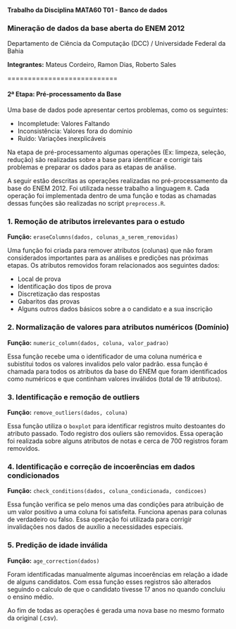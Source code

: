 #### Trabalho da Disciplina MATA60 T01 - Banco de dados

### Mineração de dados da base aberta do ENEM 2012

Departamento de Ciência da Computação (DCC) / Universidade Federal da Bahia

**Integrantes:** Mateus Cordeiro, Ramon Dias, Roberto Sales

===========================

#### **2ª Etapa:** Pré-processamento da Base

Uma base de dados pode apresentar certos problemas, como os seguintes:

- Incompletude: Valores Faltando
- Inconsistência: Valores fora do domínio
- Ruído: Variações inexplicáveis

Na etapa de pré-processamento algumas operações (Ex: limpeza, seleção, redução) são realizadas sobre a base para identificar e corrigir tais problemas e preparar os dados para as etapas de análise.

A seguir estão descritas as operações realizadas no pré-processamento da base do ENEM 2012. Foi utilizada nesse trabalho a linguagem `R`. Cada operação foi implementada dentro de uma função e todas as chamadas dessas funções são realizadas no script `preprocess.R`.

### 1. Remoção de atributos irrelevantes para o estudo

**Função:** `eraseColumns(dados, colunas_a_serem_removidas)`

Uma função foi criada para remover atributos (colunas) que não foram considerados importantes para as análises e predições nas próximas etapas. Os atributos removidos foram relacionados aos seguintes dados:

- Local de prova
- Identificação dos tipos de prova
- Discretização das respostas
- Gabaritos das provas
- Alguns outros dados básicos sobre a o candidato e a sua inscrição


### 2. Normalização de valores para atributos numéricos (Domínio)

**Função:** `numeric_column(dados, coluna, valor_padrao)`

Essa função recebe uma o identificador de uma coluna numérica e  subistitui todos os valores invalidos pelo valor padrão. essa função é chamada para todos os atributos da base do ENEM que foram identificados como numéricos e que continham valores inválidos (total de 19 atributos).

### 3. Identificação e remoção de outliers

**Função:** `remove_outliers(dados, coluna)`

Essa função utiliza o `boxplot` para identificar registros muito destoantes do atributo passado. Todo registro dos ouliers são removidos. Essa operação foi realizada sobre alguns atributos de notas e cerca de 700 registros foram removidos.


### 4. Identificação e correção de incoerências em dados condicionados

**Função:** `check_conditions(dados, coluna_condicionada, condicoes)`

Essa função verifica se pelo menos uma das condições para atribuição de um valor positivo a uma coluna foi satisfeita. Funciona apenas para colunas de verdadeiro ou falso. Essa operação foi utilizada para corrigir invalidações nos dados de auxílio a necessidades especiais.

### 5. Predição de idade inválida

**Função:** `age_correction(dados)`

Foram identificadas manualmente algumas incoerências em relação a idade de alguns candidatos. Com essa função esses registros são alterados seguindo o calculo de que o candidato tivesse 17 anos no quando concluiu o ensino médio.

Ao fim de todas as operações é gerada uma nova base no mesmo formato da original (.csv).

